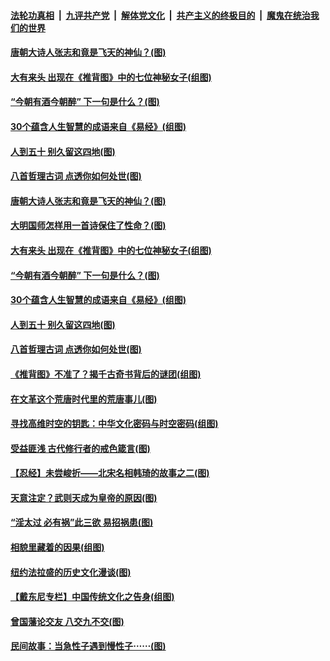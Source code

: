 

####  [法轮功真相](../../../../basic/blob/master/README.md?t=03250101) &nbsp;|&nbsp; [九评共产党](../../../../9ping.md/blob/master/README.md?t=03250101) &nbsp;|&nbsp; [解体党文化](../../../../jtdwh.md/blob/master/README.md?t=03250101)  &nbsp;|&nbsp; [共产主义的终极目的](../../../../gczydzjmd.md/blob/master/README.md?t=03250101) &nbsp;|&nbsp; [魔鬼在统治我们的世界](../../../../mgztzwmdsj.md/blob/master/README.md?t=03250101) 

#### [唐朝大诗人张志和竟是飞天的神仙？(图)](../pages/p7/966488.md?t=03250101) 

#### [大有来头 出现在《推背图》中的七位神秘女子(组图)](../pages/p7/965161.md?t=03250101) 

#### [“今朝有酒今朝醉” 下一句是什么？(图)](../pages/p7/966378.md?t=03250101) 

#### [30个蕴含人生智慧的成语来自《易经》(组图)](../pages/p7/966305.md?t=03250101) 

#### [人到五十 别久留这四地(图)](../pages/p7/966132.md?t=03250101) 

#### [八首哲理古词 点透你如何处世(图)](../pages/p7/965760.md?t=03250101) 

#### [唐朝大诗人张志和竟是飞天的神仙？(图)](../pages/p7/966488.md?t=03250101) 

#### [大明国师怎样用一首诗保住了性命？(图)](../pages/p7/966480.md?t=03250101) 

#### [大有来头 出现在《推背图》中的七位神秘女子(组图)](../pages/p7/965161.md?t=03250101) 

#### [“今朝有酒今朝醉” 下一句是什么？(图)](../pages/p7/966378.md?t=03250101) 

#### [30个蕴含人生智慧的成语来自《易经》(组图)](../pages/p7/966305.md?t=03250101) 

#### [人到五十 别久留这四地(图)](../pages/p7/966132.md?t=03250101) 

#### [八首哲理古词 点透你如何处世(图)](../pages/p7/965760.md?t=03250101) 

#### [《推背图》不准了？揭千古奇书背后的谜团(组图)](../pages/p7/966271.md?t=03250101) 

#### [在文革这个荒唐时代里的荒唐事儿(图)](../pages/p7/966149.md?t=03250101) 

#### [寻找高维时空的钥匙：中华文化密码与时空密码(组图)](../pages/p7/966261.md?t=03250101) 

#### [受益匪浅 古代修行者的戒色箴言(图)](../pages/p7/966228.md?t=03250101) 

#### [【忍经】未尝峻折——北宋名相韩琦的故事之二(图)](../pages/p7/965939.md?t=03250101) 

#### [天意注定？武则天成为皇帝的原因(图)](../pages/p7/966140.md?t=03250101) 

#### [“淫太过 必有祸”此三欲 易招祸患(图)](../pages/p7/966025.md?t=03250101) 

#### [相貌里藏着的因果(组图)](../pages/p7/964802.md?t=03250101) 

#### [纽约法拉盛的历史文化漫谈(图)](../pages/p7/965751.md?t=03250101) 

#### [【戴东尼专栏】中国传统文化之告身(组图)](../pages/p7/959947.md?t=03250101) 


#### [曾国藩论交友 八交九不交(图)](../pages/p7/965970.md?t=03250101) 

#### [民间故事：当急性子遇到慢性子⋯⋯(图)](../pages/p7/965462.md?t=03250101) 

